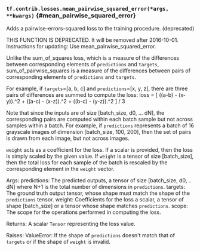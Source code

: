 ### `tf.contrib.losses.mean_pairwise_squared_error(*args, **kwargs)` {#mean_pairwise_squared_error}

Adds a pairwise-errors-squared loss to the training procedure. (deprecated)

THIS FUNCTION IS DEPRECATED. It will be removed after 2016-10-01.
Instructions for updating:
Use mean_pairwise_squared_error.

  Unlike the sum_of_squares loss, which is a measure of the differences between
  corresponding elements of `predictions` and `targets`, sum_of_pairwise_squares
  is a measure of the differences between pairs of corresponding elements of
  `predictions` and `targets`.

  For example, if `targets`=[a, b, c] and `predictions`=[x, y, z], there are
  three pairs of differences are summed to compute the loss:
    loss = [ ((a-b) - (x-y)).^2 + ((a-c) - (x-z)).^2 + ((b-c) - (y-z)).^2 ] / 3

  Note that since the inputs are of size [batch_size, d0, ... dN], the
  corresponding pairs are computed within each batch sample but not across
  samples within a batch. For example, if `predictions` represents a batch of
  16 grayscale images of dimension [batch_size, 100, 200], then the set of pairs
  is drawn from each image, but not across images.

  `weight` acts as a coefficient for the loss. If a scalar is provided, then the
  loss is simply scaled by the given value. If `weight` is a tensor of size
  [batch_size], then the total loss for each sample of the batch is rescaled
  by the corresponding element in the `weight` vector.

  Args:
    predictions: The predicted outputs, a tensor of size [batch_size, d0, .. dN]
      where N+1 is the total number of dimensions in `predictions`.
    targets: The ground truth output tensor, whose shape must match the shape of
      the `predictions` tensor.
    weight: Coefficients for the loss a scalar, a tensor of shape [batch_size]
      or a tensor whose shape matches `predictions`.
    scope: The scope for the operations performed in computing the loss.

  Returns:
    A scalar `Tensor` representing the loss value.

  Raises:
    ValueError: If the shape of `predictions` doesn't match that of `targets` or
      if the shape of `weight` is invalid.


